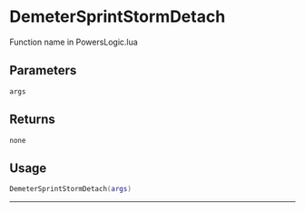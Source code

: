 # DemeterSprintStormDetach
Function name in PowersLogic.lua
## Parameters
`args`
## Returns
`none`
## Usage
```lua
DemeterSprintStormDetach(args)
```
---
